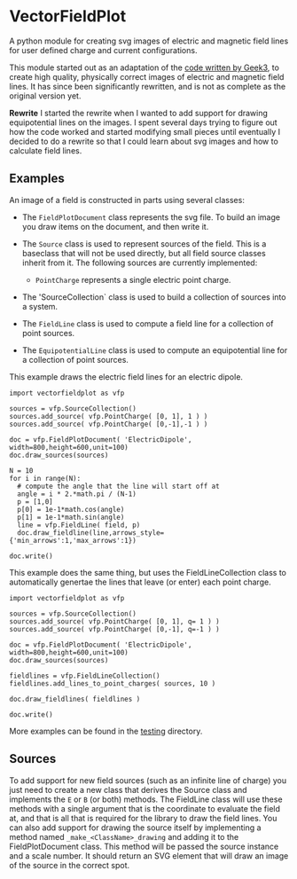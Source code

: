 # VectorFieldPlot

A python module for creating svg images of electric and magnetic field lines for user defined charge and current configurations.

This module started out as an adaptation of the
[code written by Geek3](http://commons.wikimedia.org/wiki/User:Geek3/VectorFieldPlot),
to create high quality, physically correct images of electric and magnetic field lines.
It has since been significantly rewritten, and is not as complete as the original version yet.

**Rewrite**
I started the rewrite when I wanted to add support for drawing equipotential lines on the images. I spent several days trying to figure
out how the code worked and started modifying small pieces until eventually I decided to do a rewrite so that I could learn about svg images
and how to calculate field lines.

## Examples

An image of a field is constructed in parts using several classes:

  - The `FieldPlotDocument` class represents the svg file. To build an image you draw items on the document,
    and then write it.

  - The `Source` class is used to represent sources of the field. This is a baseclass that will not be used directly,
    but all field source classes inherit from it. The following sources are currently implemented:

      - `PointCharge` represents a single electric point charge.

  - The 'SourceCollection` class is used to build a collection of sources into a system.

  - The `FieldLine` class is used to compute a field line for a collection of point sources.

  - The `EquipotentialLine` class is used to compute an equipotential line for a collection of point sources.


This example draws the electric field lines for an electric dipole.

```
import vectorfieldplot as vfp

sources = vfp.SourceCollection()
sources.add_source( vfp.PointCharge( [0, 1], 1 ) )
sources.add_source( vfp.PointCharge( [0,-1],-1 ) )

doc = vfp.FieldPlotDocument( 'ElectricDipole', width=800,height=600,unit=100)
doc.draw_sources(sources)

N = 10
for i in range(N):
  # compute the angle that the line will start off at
  angle = i * 2.*math.pi / (N-1)
  p = [1,0]
  p[0] = 1e-1*math.cos(angle)
  p[1] = 1e-1*math.sin(angle)
  line = vfp.FieldLine( field, p)
  doc.draw_fieldline(line,arrows_style={'min_arrows':1,'max_arrows':1})

doc.write()
```

This example does the same thing, but uses the FieldLineCollection class to automatically genertae the lines
that leave (or enter) each point charge.

```
import vectorfieldplot as vfp

sources = vfp.SourceCollection()
sources.add_source( vfp.PointCharge( [0, 1], q= 1 ) )
sources.add_source( vfp.PointCharge( [0,-1], q=-1 ) )

doc = vfp.FieldPlotDocument( 'ElectricDipole', width=800,height=600,unit=100)
doc.draw_sources(sources)

fieldlines = vfp.FieldLineCollection()
fieldlines.add_lines_to_point_charges( sources, 10 )

doc.draw_fieldlines( fieldlines )

doc.write()
```

More examples can be found in the [testing](testing) directory.

## Sources

To add support for new field sources (such as an infinite line of charge) you just need to create a new class that derives the Source class and implements
the `E` or `B` (or both) methods. The FieldLine class will use these methods with a single argument that is the coordinate to evaluate the field at,
and that is all that is required for the library to draw the field lines. You can also
add support for drawing the source itself by implementing a method named `_make_<ClassName>_drawing` and adding it to the FieldPlotDocument class. This method will be passed
the source instance and a scale number. It should return an SVG element that will draw an image of the source in the correct spot.
